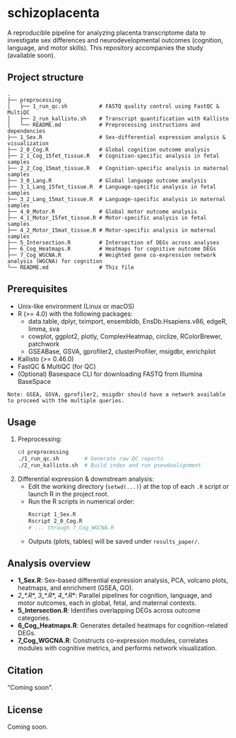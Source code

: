# schizoplacenta

A reproducible pipeline for analyzing placenta transcriptome data to investigate sex differences and neurodevelopmental outcomes (cognition, language, and motor skills). This repository accompanies the study (available soon).

Project structure
-----------------
```
.
├── preprocessing
│   ├── 1_run_qc.sh          # FASTQ quality control using FastQC & MultiQC
│   ├── 2_run_kallisto.sh    # Transcript quantification with Kallisto
│   └── README.md            # Preprocessing instructions and dependencies
├── 1_Sex.R                  # Sex-differential expression analysis & visualization
├── 2_0_Cog.R                # Global cognition outcome analysis
├── 2_1_Cog_15fet_tissue.R   # Cognition-specific analysis in fetal samples
├── 2_2_Cog_15mat_tissue.R   # Cognition-specific analysis in maternal samples
├── 3_0_Lang.R               # Global language outcome analysis
├── 3_1_Lang_15fet_tissue.R  # Language-specific analysis in fetal samples
├── 3_2_Lang_15mat_tissue.R  # Language-specific analysis in maternal samples
├── 4_0_Motor.R              # Global motor outcome analysis
├── 4_1_Motor_15fet_tissue.R # Motor-specific analysis in fetal samples
├── 4_2_Motor_15mat_tissue.R # Motor-specific analysis in maternal samples
├── 5_Intersection.R         # Intersection of DEGs across analyses
├── 6_Cog_Heatmaps.R         # Heatmaps for cognitive outcome DEGs
├── 7_Cog_WGCNA.R            # Weighted gene co-expression network analysis (WGCNA) for cognition
└── README.md                # This file
```

Prerequisites
-------------
- Unix-like environment (Linux or macOS)
- R (>= 4.0) with the following packages:
  - data.table, dplyr, tximport, ensembldb, EnsDb.Hsapiens.v86, edgeR, limma, sva
  - cowplot, ggplot2, plotly, ComplexHeatmap, circlize, RColorBrewer, patchwork
  - GSEABase, GSVA, gprofiler2, clusterProfiler, msigdbr, enrichplot
- Kallisto (>= 0.46.0)
- FastQC & MultiQC (for QC)
- (Optional) Basespace CLI for downloading FASTQ from Illumina BaseSpace

`Note: GSEA, GSVA, gprofiler2, msigdbr should have a network available to proceed with the multiple queries.`

Usage
-----
1. Preprocessing:
   ```bash
   cd preprocessing
   ./1_run_qc.sh        # Generate raw QC reports
   ./2_run_kallisto.sh  # Build index and run pseudoalignment
   ```
2. Differential expression & downstream analysis:
   - Edit the working directory (`setwd(...)`) at the top of each `.R` script or launch R in the project root.
   - Run the R scripts in numerical order:
     ```bash
     Rscript 1_Sex.R
     Rscript 2_0_Cog.R
     # ... through 7_Cog_WGCNA.R
     ```
   - Outputs (plots, tables) will be saved under `results_paper/`.

Analysis overview
-----------------
- **1_Sex.R**: Sex-based differential expression analysis, PCA, volcano plots, heatmaps, and enrichment (GSEA, GO).
- **2*_*.R**, **3*_*.R**, **4*_*.R**: Parallel pipelines for cognition, language, and motor outcomes, each in global, fetal, and maternal contexts.
- **5_Intersection.R**: Identifies overlapping DEGs across outcome categories.
- **6_Cog_Heatmaps.R**: Generates detailed heatmaps for cognition-related DEGs.
- **7_Cog_WGCNA.R**: Constructs co-expression modules, correlates modules with cognitive metrics, and performs network visualization.

Citation
--------
 “Coming soon". 

License
-------
Coming soon.
